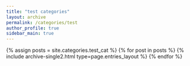 ```yaml
---
title: "test categories"
layout: archive
permalink: /categories/test
author_profile: true
sidebar_main: true
---
```



{% assign posts = site.categories.test_cat %}
{% for post in posts %} {% include archive-single2.html type=page.entries_layout %} {% endfor %}